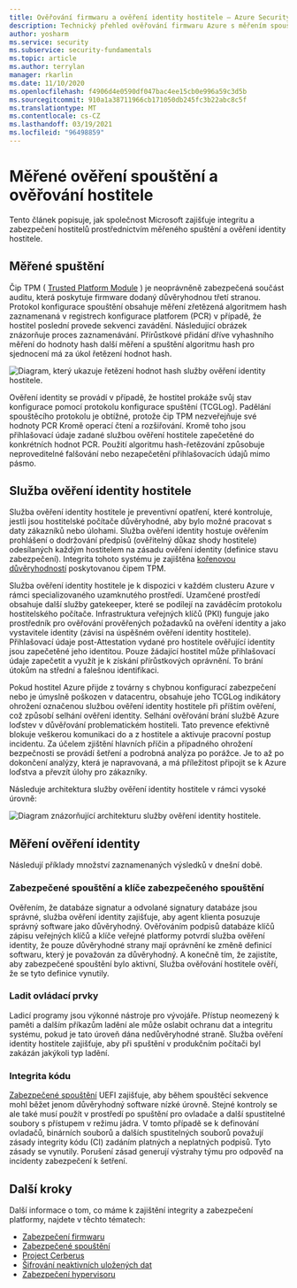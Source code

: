 ```yaml
---
title: Ověřování firmwaru a ověření identity hostitele – Azure Security
description: Technický přehled ověřování firmwaru Azure s měřením spouštění a ověření identity hostitele.
author: yosharm
ms.service: security
ms.subservice: security-fundamentals
ms.topic: article
ms.author: terrylan
manager: rkarlin
ms.date: 11/10/2020
ms.openlocfilehash: f4906d4e0590df047bac4ee15cb0e996a59c3d5b
ms.sourcegitcommit: 910a1a38711966cb171050db245fc3b22abc8c5f
ms.translationtype: MT
ms.contentlocale: cs-CZ
ms.lasthandoff: 03/19/2021
ms.locfileid: "96498859"
---
```

# <a name="measured-boot-and-host-attestation"></a>Měřené ověření spouštění a ověřování hostitele
Tento článek popisuje, jak společnost Microsoft zajišťuje integritu a zabezpečení hostitelů prostřednictvím měřeného spuštění a ověření identity hostitele.

## <a name="measured-boot"></a>Měřené spuštění

Čip TPM ( [Trusted Platform Module](/windows/security/information-protection/tpm/trusted-platform-module-top-node) ) je neoprávněně zabezpečená součást auditu, která poskytuje firmware dodaný důvěryhodnou třetí stranou. Protokol konfigurace spouštění obsahuje měření zřetězená algoritmem hash zaznamenaná v registrech konfigurace platforem (PCR) v případě, že hostitel poslední provede sekvenci zavádění. Následující obrázek znázorňuje proces zaznamenávání. Přírůstkové přidání dříve vyhashního měření do hodnoty hash další měření a spuštění algoritmu hash pro sjednocení má za úkol řetězení hodnot hash.

![Diagram, který ukazuje řetězení hodnot hash služby ověření identity hostitele.](./media/measured-boot-host-attestation/hash-chaining.png)

Ověření identity se provádí v případě, že hostitel prokáže svůj stav konfigurace pomocí protokolu konfigurace spuštění (TCGLog). Padělání spouštěcího protokolu je obtížné, protože čip TPM nezveřejňuje své hodnoty PCR Kromě operací čtení a rozšiřování. Kromě toho jsou přihlašovací údaje zadané službou ověření hostitele zapečetěné do konkrétních hodnot PCR. Použití algoritmu hash-řetězování způsobuje neproveditelné falšování nebo nezapečetění přihlašovacích údajů mimo pásmo.

## <a name="host-attestation-service"></a>Služba ověření identity hostitele

Služba ověření identity hostitele je preventivní opatření, které kontroluje, jestli jsou hostitelské počítače důvěryhodné, aby bylo možné pracovat s daty zákazníků nebo úlohami. Služba ověření identity hostuje ověřením prohlášení o dodržování předpisů (ověřitelný důkaz shody hostitele) odesílaných každým hostitelem na zásadu ověření identity (definice stavu zabezpečení). Integrita tohoto systému je zajištěna [kořenovou důvěryhodností](https://www.uefi.org/sites/default/files/resources/UEFI%20RoT%20white%20paper_Final%208%208%2016%20%28003%29.pdf) poskytovanou čipem TPM.

Služba ověření identity hostitele je k dispozici v každém clusteru Azure v rámci specializovaného uzamknutého prostředí. Uzamčené prostředí obsahuje další služby gatekeeper, které se podílejí na zaváděcím protokolu hostitelského počítače. Infrastruktura veřejných klíčů (PKI) funguje jako prostředník pro ověřování prověřených požadavků na ověření identity a jako vystavitele identity (závisí na úspěšném ověření identity hostitele). Přihlašovací údaje post-Attestation vydané pro hostitele ověřující identity jsou zapečetěné jeho identitou. Pouze žádající hostitel může přihlašovací údaje zapečetit a využít je k získání přírůstkových oprávnění. To brání útokům na střední a falešnou identifikaci.

Pokud hostitel Azure přijde z továrny s chybnou konfigurací zabezpečení nebo je úmyslně poškozen v datacentru, obsahuje jeho TCGLog indikátory ohrožení označenou službou ověření identity hostitele při příštím ověření, což způsobí selhání ověření identity. Selhání ověřování brání službě Azure loďstev v důvěřování problematickém hostiteli. Tato prevence efektivně blokuje veškerou komunikaci do a z hostitele a aktivuje pracovní postup incidentu. Za účelem zjištění hlavních příčin a případného ohrožení bezpečnosti se provádí šetření a podrobná analýza po porážce. Je to až po dokončení analýzy, která je napravovaná, a má příležitost připojit se k Azure loďstva a převzít úlohy pro zákazníky.

Následuje architektura služby ověření identity hostitele v rámci vysoké úrovně:

![Diagram znázorňující architekturu služby ověření identity hostitele.](./media/measured-boot-host-attestation/host-attestation-arch.png)

## <a name="attestation-measurements"></a>Měření ověření identity

Následují příklady množství zaznamenaných výsledků v dnešní době.

### <a name="secure-boot-and-secure-boot-keys"></a>Zabezpečené spouštění a klíče zabezpečeného spouštění
Ověřením, že databáze signatur a odvolané signatury databáze jsou správné, služba ověření identity zajišťuje, aby agent klienta posuzuje správný software jako důvěryhodný. Ověřováním podpisů databáze klíčů zápisu veřejných klíčů a klíče veřejné platformy potvrdí služba ověření identity, že pouze důvěryhodné strany mají oprávnění ke změně definicí softwaru, který je považován za důvěryhodný. A konečně tím, že zajistíte, aby zabezpečené spouštění bylo aktivní, Služba ověřování hostitele ověří, že se tyto definice vynutily.

### <a name="debug-controls"></a>Ladit ovládací prvky
Ladicí programy jsou výkonné nástroje pro vývojáře. Přístup neomezený k paměti a dalším příkazům ladění ale může oslabit ochranu dat a integritu systému, pokud je tato úroveň dána nedůvěryhodné straně. Služba ověření identity hostitele zajišťuje, aby při spuštění v produkčním počítači byl zakázán jakýkoli typ ladění.

### <a name="code-integrity"></a>Integrita kódu
[Zabezpečené spouštění](secure-boot.md) UEFI zajišťuje, aby během spouštěcí sekvence mohl běžet jenom důvěryhodný software nízké úrovně. Stejné kontroly se ale také musí použít v prostředí po spuštění pro ovladače a další spustitelné soubory s přístupem v režimu jádra. V tomto případě se k definování ovladačů, binárních souborů a dalších spustitelných souborů považují zásady integrity kódu (CI) zadáním platných a neplatných podpisů. Tyto zásady se vynutily. Porušení zásad generují výstrahy týmu pro odpověď na incidenty zabezpečení k šetření.

## <a name="next-steps"></a>Další kroky
Další informace o tom, co máme k zajištění integrity a zabezpečení platformy, najdete v těchto tématech:

- [Zabezpečení firmwaru](firmware.md)
- [Zabezpečené spouštění](secure-boot.md)
- [Project Cerberus](project-cerberus.md)
- [Šifrování neaktivních uložených dat](encryption-atrest.md)
- [Zabezpečení hypervisoru](hypervisor.md)